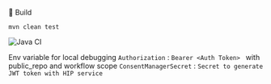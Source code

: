 :rocket: Build

`mvn clean test`


![Java CI](https://github.com/ProjectEKA/ProjectEKATests/workflows/Java%20CI/badge.svg?branch=master)

Env variable for local debugging
`Authorization` : `Bearer <Auth Token> ` with public_repo and workflow scope
`ConsentManagerSecret` : `Secret to generate JWT token with HIP service`
